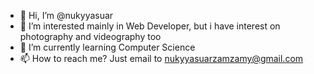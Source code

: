 - 👋 Hi, I’m @nukyyasuar
- 👀 I’m interested mainly in Web Developer, but i have interest on photography and videography too
- 🌱 I’m currently learning Computer Science
- 📫 How to reach me? Just email to nukyyasuarzamzamy@gmail.com

<!---
nukyyasuar/nukyyasuar is a ✨ special ✨ repository because its `README.md` (this file) appears on your GitHub profile.
You can click the Preview link to take a look at your changes.
--->
